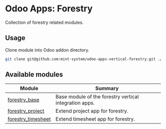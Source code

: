 # Odoo Apps: Forestry

Collection of forestry related modules.

## Usage

Clone module into Odoo addon directory.

```bash
git clone git@github.com:mint-system/odoo-apps-vertical-forestry.git ./addons/vertical_forestry
```

## Available modules

| Module | Summary |
| --- | --- |
| [forestry_base](forestry_base) |         Base module of the forestry vertical integration apps. |
| [forestry_project](forestry_project) |         Extend project app for forestry. |
| [forestry_timesheet](forestry_timesheet) |         Extend timesheet app for forestry. |

